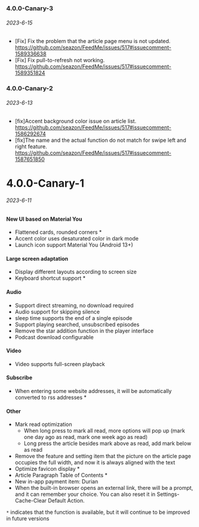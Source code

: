 ### 4.0.0-Canary-3
###### 2023-6-15
- [Fix] Fix the problem that the article page menu is not updated. https://github.com/seazon/FeedMe/issues/517#issuecomment-1589336638
- [Fix] Fix pull-to-refresh not working. https://github.com/seazon/FeedMe/issues/517#issuecomment-1589351824

### 4.0.0-Canary-2
###### 2023-6-13
- [fix]Accent background color issue on article list. https://github.com/seazon/FeedMe/issues/517#issuecomment-1586292674
- [fix]The name and the actual function do not match for swipe left and right feature. https://github.com/seazon/FeedMe/issues/517#issuecomment-1587651850

# 4.0.0-Canary-1
###### 2023-6-11
#### New UI based on Material You
- Flattened cards, rounded corners *
- Accent color uses desaturated color in dark mode
- Launch icon support Material You (Android 13+)
#### Large screen adaptation
- Display different layouts according to screen size
- Keyboard shortcut support *
#### Audio
- Support direct streaming, no download required
- Audio support for skipping silence
- sleep time supports the end of a single episode
- Support playing searched, unsubscribed episodes
- Remove the star addition function in the player interface
- Podcast download configurable
#### Video
- Video supports full-screen playback
#### Subscribe
- When entering some website addresses, it will be automatically converted to rss addresses *
#### Other
- Mark read optimization
  - When long press to mark all read, more options will pop up (mark one day ago as read, mark one week ago as read)
  - Long press the article besides mark above as read, add mark below as read
- Remove the feature and setting item that the picture on the article page occupies the full width, and now it is always aligned with the text
- Optimize favicon display *
- Article Paragraph Table of Contents *
- New in-app payment item: Durian
- When the built-in browser opens an external link, there will be a prompt, and it can remember your choice. You can also reset it in Settings-Cache-Clear Default Action.

`*` indicates that the function is available, but it will continue to be improved in future versions
